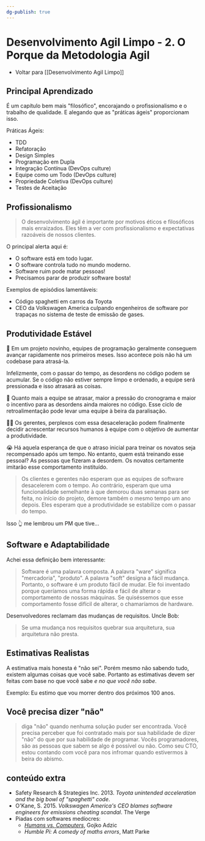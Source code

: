 ```yaml
---
dg-publish: true
---
```

# Desenvolvimento Agil Limpo - 2. O Porque da Metodologia Agil

- Voltar para [[Desenvolvimento Agil Limpo]]

## Principal Aprendizado

É um capítulo bem mais "filosófico",  encorajando o profissionalismo e o trabalho de qualidade. E alegando que as "práticas ágeis" proporcionam isso.

Práticas Ágeis:

- TDD
- Refatoração 
- Design Simples
- Programação em Dupla
- Integração Contínua (DevOps culture)
- Equipe como um Todo (DevOps culture)
- Propriedade Coletiva (DevOps culture)
- Testes de Aceitação


## Profissionalismo

> O desenvolvimento ágil é importante por motivos éticos e filosóficos mais enraizados. Eles têm a ver com profissionalismo e expectativas razoáveis de nossos clientes.

O principal alerta aqui é:

- O software está em todo lugar.
- O software controla tudo no mundo moderno.
- Software ruim pode matar pessoas!
- Precisamos parar de produzir software bosta!

Exemplos de episódios lamentáveis:

- Código spaghetti em carros da Toyota
- CEO da Volkswagen America culpando engenheiros de software por trapaças no sistema de teste de emissão de gases.


## Produtividade Estável

🌱 Em um projeto novinho, equipes de programação geralmente conseguem avançar rapidamente nos primeiros meses. Isso acontece pois não há um codebase para atrasá-la.

Infelizmente, com o passar do tempo, as desordens no código podem se acumular. Se o código não estiver sempre limpo e ordenado, a equipe será pressionada e isso atrasará as coisas.

🐌 Quanto mais a equipe se atrasar, maior a pressão do cronograma e maior o incentivo para as desordens ainda maiores no código. Esse ciclo de retroalimentação pode levar uma equipe à beira da paralisação.

🤦‍♂️ Os gerentes, perplexos com essa desaceleração podem finalmente decidir acrescentar recursos humanos à equipe com o objetivo de aumentar a produtividade.

😭 Há aquela esperança de que o atraso inicial para treinar os novatos seja recompensado após um tempo. No entanto, quem está treinando esse pessoal? As pessoas que fizeram a desordem. Os novatos certamente imitarão esse comportamento instituído.

> Os clientes e gerentes não esperam que as equipes de software desacelerem com o tempo. Ao contrário, esperam que uma funcionalidade semelhante à que demorou duas semanas para ser feita, no início do projeto, demore também o mesmo tempo um ano depois. Eles esperam que a produtividade se estabilize com o passar do tempo.

Isso 👆 me lembrou um PM que tive...


## Software e Adaptabilidade

Achei essa definição bem interessante:

> Software é uma palavra composta. A palavra "ware" significa "mercadoria", "produto". A palavra "soft" designa a fácil mudança. Portanto, o software é um produto fácil de mudar. Ele foi inventado porque queríamos uma forma rápida e fácil de alterar o comportamento de nossas máquinas. Se quiséssemos que esse comportamento fosse difícil de alterar, o chamaríamos de hardware.

Desenvolvedores reclamam das mudanças de requisitos. Uncle Bob:

> Se uma mudança nos requisitos quebrar sua arquitetura, sua arquitetura não presta.


## Estimativas Realistas

A estimativa mais honesta é "não sei". Porém mesmo não sabendo tudo, existem algumas coisas que você sabe. Portanto as estimativas devem ser feitas com base no que você sabe *e no que você não sabe*.

Exemplo: Eu estimo que vou morrer dentro dos próximos 100 anos.


## Você precisa dizer "não"

> diga "não" quando nenhuma solução puder ser encontrada. Você precisa perceber que foi contratado mais por sua habilidade de dizer "não" do que por sua habilidade de programar. Vocês programadores, são as pessoas que sabem se algo é possível ou não. Como seu CTO, estou contando com você para nos infromar quando estivermos à beira do abismo.




## conteúdo extra

- Safety Research & Strategies Inc. 2013. *Toyota unintended acceleration and the big bowl of "spaghetti" code*.
- O'Kane, S. 2015. *Volkswagen America's CEO blames software engineers for emissions cheating scandal*. The Verge
- Piadas com softwares medíocres:
    - *[Humans vs. Computers](https://gojko.net/books/humans-vs-computers/?src=/)*, Gojko Adzic
    - *Humble Pi: A comedy of maths errors*, Matt Parke